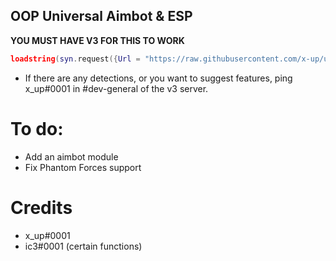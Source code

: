 ## OOP Universal Aimbot & ESP
**YOU MUST HAVE V3 FOR THIS TO WORK**
```lua
loadstring(syn.request({Url = "https://raw.githubusercontent.com/x-up/universal/main/universal.lua"}).Body)()
```

* If there are any detections, or you want to suggest features, ping x_up#0001 in #dev-general of the v3 server.

# To do:
* Add an aimbot module
* Fix Phantom Forces support


# Credits
* x_up#0001
* ic3#0001 (certain functions)
